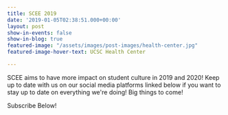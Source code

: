 ```yaml
---
title: SCEE 2019
date: '2019-01-05T02:38:51.000+00:00'
layout: post
show-in-events: false
show-in-blog: true
featured-image: "/assets/images/post-images/health-center.jpg"
featured-image-hover-text: UCSC Health Center

---
```

SCEE aims to have more impact on student culture in 2019 and 2020! Keep up to date with us on our social media platforms linked below if you want to stay up to date on everything we're doing! Big things to come!

Subscribe Below!